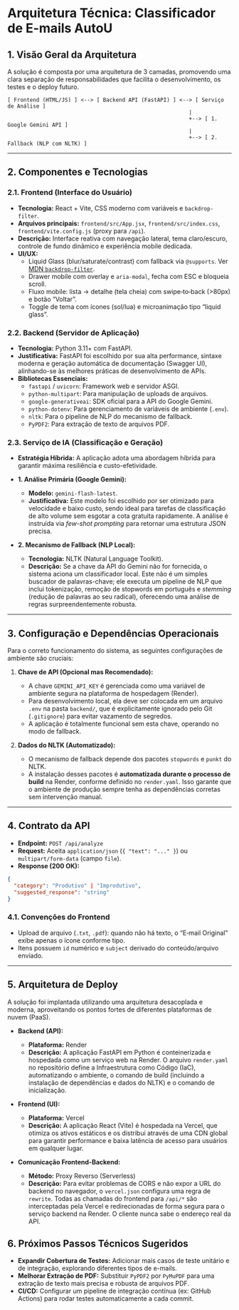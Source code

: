 # Arquitetura Técnica: Classificador de E-mails AutoU

## 1. Visão Geral da Arquitetura

A solução é composta por uma arquitetura de 3 camadas, promovendo uma clara separação de responsabilidades que facilita o desenvolvimento, os testes e o deploy futuro.

```
[ Frontend (HTML/JS) ] <--> [ Backend API (FastAPI) ] <--> [ Serviço de Análise ]
                                                         |
                                                         +--> [ 1. Google Gemini API ]
                                                         |
                                                         +--> [ 2. Fallback (NLP com NLTK) ]
```

---

## 2. Componentes e Tecnologias

### 2.1. Frontend (Interface do Usuário)

-   **Tecnologia:** React + Vite, CSS moderno com variáveis e `backdrop-filter`.
-   **Arquivos principais:** `frontend/src/App.jsx`, `frontend/src/index.css`, `frontend/vite.config.js` (proxy para `/api`).
-   **Descrição:** Interface reativa com navegação lateral, tema claro/escuro, controle de fundo dinâmico e experiência mobile dedicada.
-   **UI/UX:**
    -   Liquid Glass (blur/saturate/contrast) com fallback via `@supports`. Ver [MDN `backdrop-filter`](https://developer.mozilla.org/en-US/docs/Web/CSS/backdrop-filter).
    -   Drawer mobile com overlay e `aria-modal`, fecha com ESC e bloqueia scroll.
    -   Fluxo mobile: lista → detalhe (tela cheia) com swipe‑to‑back (>80px) e botão “Voltar”.
    -   Toggle de tema com ícones (sol/lua) e microanimação tipo “liquid glass”.

### 2.2. Backend (Servidor de Aplicação)

-   **Tecnologia:** Python 3.11+ com FastAPI.
-   **Justificativa:** FastAPI foi escolhido por sua alta performance, sintaxe moderna e geração automática de documentação (Swagger UI), alinhando-se às melhores práticas de desenvolvimento de APIs.
-   **Bibliotecas Essenciais:**
    -   `fastapi` / `uvicorn`: Framework web e servidor ASGI.
    -   `python-multipart`: Para manipulação de uploads de arquivos.
    -   `google-generativeai`: SDK oficial para a API do Google Gemini.
    -   `python-dotenv`: Para gerenciamento de variáveis de ambiente (`.env`).
    -   `nltk`: Para o pipeline de NLP do mecanismo de fallback.
    -   `PyPDF2`: Para extração de texto de arquivos PDF.

### 2.3. Serviço de IA (Classificação e Geração)

-   **Estratégia Híbrida:** A aplicação adota uma abordagem híbrida para garantir máxima resiliência e custo-efetividade.

-   **1. Análise Primária (Google Gemini):**
    -   **Modelo:** `gemini-flash-latest`.
    -   **Justificativa:** Este modelo foi escolhido por ser otimizado para velocidade e baixo custo, sendo ideal para tarefas de classificação de alto volume sem esgotar a cota gratuita rapidamente. A análise é instruída via *few-shot prompting* para retornar uma estrutura JSON precisa.

-   **2. Mecanismo de Fallback (NLP Local):**
    -   **Tecnologia:** NLTK (Natural Language Toolkit).
    -   **Descrição:** Se a chave da API do Gemini não for fornecida, o sistema aciona um classificador local. Este não é um simples buscador de palavras-chave; ele executa um pipeline de NLP que inclui tokenização, remoção de stopwords em português e *stemming* (redução de palavras ao seu radical), oferecendo uma análise de regras surpreendentemente robusta.

---

## 3. Configuração e Dependências Operacionais

Para o correto funcionamento do sistema, as seguintes configurações de ambiente são cruciais:

1.  **Chave de API (Opcional mas Recomendado):**
    -   A chave `GEMINI_API_KEY` é gerenciada como uma variável de ambiente segura na plataforma de hospedagem (Render).
    -   Para desenvolvimento local, ela deve ser colocada em um arquivo `.env` na pasta `backend/`, que é explicitamente ignorado pelo Git (`.gitignore`) para evitar vazamento de segredos.
    -   A aplicação é totalmente funcional sem esta chave, operando no modo de fallback.

2.  **Dados do NLTK (Automatizado):**
    -   O mecanismo de fallback depende dos pacotes `stopwords` e `punkt` do NLTK.
    -   A instalação desses pacotes é **automatizada durante o processo de build** na Render, conforme definido no `render.yaml`. Isso garante que o ambiente de produção sempre tenha as dependências corretas sem intervenção manual.

---

## 4. Contrato da API

-   **Endpoint:** `POST /api/analyze`
-   **Request:** Aceita `application/json` (`{ "text": "..." }`) ou `multipart/form-data` (campo `file`).
-   **Response (200 OK):**

```json
{
  "category": "Produtivo" | "Improdutivo",
  "suggested_response": "string"
}
```

### 4.1. Convenções do Frontend
-   Upload de arquivo (`.txt`, `.pdf`): quando não há texto, o “E‑mail Original” exibe apenas o ícone conforme tipo.
-   Itens possuem `id` numérico e `subject` derivado do conteúdo/arquivo enviado.

---

## 5. Arquitetura de Deploy

A solução foi implantada utilizando uma arquitetura desacoplada e moderna, aproveitando os pontos fortes de diferentes plataformas de nuvem (PaaS).

*   **Backend (API):**
    *   **Plataforma:** Render
    *   **Descrição:** A aplicação FastAPI em Python é conteinerizada e hospedada como um serviço web na Render. O arquivo `render.yaml` no repositório define a Infraestrutura como Código (IaC), automatizando o ambiente, o comando de build (incluindo a instalação de dependências e dados do NLTK) e o comando de inicialização.

*   **Frontend (UI):**
    *   **Plataforma:** Vercel
    *   **Descrição:** A aplicação React (Vite) é hospedada na Vercel, que otimiza os ativos estáticos e os distribui através de uma CDN global para garantir performance e baixa latência de acesso para usuários em qualquer lugar.

*   **Comunicação Frontend-Backend:**
    *   **Método:** Proxy Reverso (Serverless)
    *   **Descrição:** Para evitar problemas de CORS e não expor a URL do backend no navegador, o `vercel.json` configura uma regra de `rewrite`. Todas as chamadas do frontend para `/api/*` são interceptadas pela Vercel e redirecionadas de forma segura para o serviço backend na Render. O cliente nunca sabe o endereço real da API.

## 6. Próximos Passos Técnicos Sugeridos

-   **Expandir Cobertura de Testes:** Adicionar mais casos de teste unitário e de integração, explorando diferentes tipos de e-mails.
-   **Melhorar Extração de PDF:** Substituir `PyPDF2` por `PyMuPDF` para uma extração de texto mais precisa e robusta de arquivos PDF.
-   **CI/CD:** Configurar um pipeline de integração contínua (ex: GitHub Actions) para rodar testes automaticamente a cada commit.